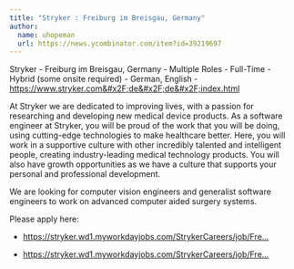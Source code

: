 ```yaml
---
title: "Stryker : Freiburg im Breisgau, Germany"
author:
  name: uhopeman
  url: https://news.ycombinator.com/item?id=39219697
---
```

Stryker - Freiburg im Breisgau, Germany - Multiple Roles - Full-Time - Hybrid (some onsite required) - German, English - <a href="https:&#x2F;&#x2F;www.stryker.com&#x2F;de&#x2F;de&#x2F;index.html" rel="nofollow">https:&#x2F;&#x2F;www.stryker.com&#x2F;de&#x2F;de&#x2F;index.html</a>

At Stryker we are dedicated to improving lives, with a passion for researching and developing new medical device products. 
As a software engineer at Stryker, you will be proud of the work that you will be doing, using cutting-edge technologies to make 
healthcare better. Here, you will work in a supportive culture with other incredibly talented and intelligent people, creating 
industry-leading medical technology products. You will also have growth opportunities as we have a culture that supports your personal 
and professional development.

We are looking for computer vision engineers and generalist software engineers to work on advanced computer aided surgery systems.

Please apply here:

- <a href="https:&#x2F;&#x2F;stryker.wd1.myworkdayjobs.com&#x2F;StrykerCareers&#x2F;job&#x2F;Freiburg-Germany&#x2F;XMLNAME--Senior--Computer-Vision-SW-Engineer--m-f-d-_R510159-1" rel="nofollow">https:&#x2F;&#x2F;stryker.wd1.myworkdayjobs.com&#x2F;StrykerCareers&#x2F;job&#x2F;Fre...</a>

- <a href="https:&#x2F;&#x2F;stryker.wd1.myworkdayjobs.com&#x2F;StrykerCareers&#x2F;job&#x2F;Freiburg-Germany&#x2F;Senior-NET-C--Developer--m-f-d--for-medical-applications_R508386" rel="nofollow">https:&#x2F;&#x2F;stryker.wd1.myworkdayjobs.com&#x2F;StrykerCareers&#x2F;job&#x2F;Fre...</a>

